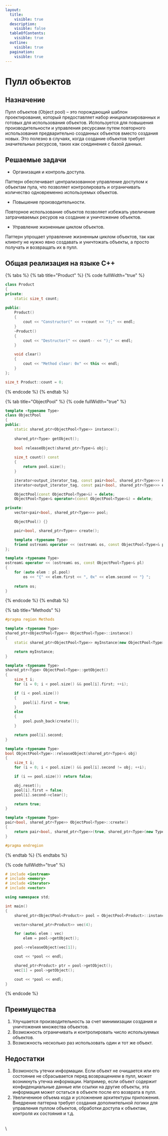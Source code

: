 ```yaml
---
layout:
  title:
    visible: true
  description:
    visible: false
  tableOfContents:
    visible: true
  outline:
    visible: true
  pagination:
    visible: true
---
```


# Пулл объектов

## Назначение

Пулл объектов (Object pool) – это порождающий шаблон проектирования, который предоставляет набор инициализированных и готовых для использования объектов. Используется для повышения производительности и управления ресурсами путем повторного использования предварительно созданных объектов вместо создания новых. Это полезно в случаях, когда создание объектов требует значительных ресурсов, таких как соединения с базой данных.

## Решаемые задачи

* Организация и контроль доступа.

Паттерн обеспечивает централизованное управление доступом к объектам пула, что позволяет контролировать и ограничивать количество одновременно используемых объектов.

* Повышение производительности.

Повторное использование объектов позволяет избежать увеличение затрачиваемых ресуров на создание и уничтожение объектов.&#x20;

* Управление жизненным циклом объектов.

Паттерн упрощает управление жизненным циклом объектов, так как клиенту не нужно явно создавать и уничтожать объекты, а просто получать и возвращать их в пулл.

## Общая реализация на языке C++

{% tabs %}
{% tab title="Product" %}
{% code fullWidth="true" %}
```cpp
class Product
{
private:
    static size_t count;
    
public:
    Product() 
    { 
        cout << "Constructor(" << ++count << ");" << endl; 
    }
    ~Product() 
    { 
        cout << "Destructor(" << count-- << ");" << endl; 
    }

    void clear() 
    { 
        cout << "Method clear: 0x" << this << endl; 
    }
};

size_t Product::count = 0;
```
{% endcode %}
{% endtab %}

{% tab title="ObjectPool" %}
{% code fullWidth="true" %}
```cpp
template <typename Type>
class ObjectPool
{
public:
    static shared_ptr<ObjectPool<Type>> instance();
    
    shared_ptr<Type> getObject(); 
    
    bool releaseObject(shared_ptr<Type>& obj);
    
    size_t count() const 
    { 
        return pool.size(); 
    }

    iterator<output_iterator_tag, const pair<bool, shared_ptr<Type>>> begin() const;
    iterator<output_iterator_tag, const pair<bool, shared_ptr<Type>>> end() const;

    ObjectPool(const ObjectPool<Type>&) = delete;    
    ObjectPool<Type>& operator=(const ObjectPool<Type>&) = delete;

private:
    vector<pair<bool, shared_ptr<Type>>> pool;

    ObjectPool() {}

    pair<bool, shared_ptr<Type>> create();

    template <typename Type>
    friend ostream& operator << (ostream& os, const ObjectPool<Type>& pl);
};

template <typename Type>
ostream& operator << (ostream& os, const ObjectPool<Type>& pl)
{
    for (auto elem : pl.pool)
        os << "{" << elem.first << ", 0x" << elem.second << "} ";
        
    return os;
}
```
{% endcode %}
{% endtab %}

{% tab title="Methods" %}
```cpp
#pragma region Methods  

template <typename Type>
shared_ptr<ObjectPool<Type>> ObjectPool<Type>::instance()
{
    static shared_ptr<ObjectPool<Type>> myInstance(new ObjectPool<Type>());

    return myInstance;
}

template <typename Type>
shared_ptr<Type> ObjectPool<Type>::getObject()
{
    size_t i;
    for (i = 0; i < pool.size() && pool[i].first; ++i);

    if (i < pool.size())
    {
        pool[i].first = true;
    }
    else
    {
        pool.push_back(create());
    }

    return pool[i].second;
}

template <typename Type>
bool ObjectPool<Type>::releaseObject(shared_ptr<Type>& obj)
{
    size_t i;
    for (i = 0; i < pool.size() && pool[i].second != obj; ++i);

    if (i == pool.size()) return false;

    obj.reset();
    pool[i].first = false;
    pool[i].second->clear();

    return true;
}

template <typename Type>
pair<bool, shared_ptr<Type>> ObjectPool<Type>::create()
{
    return pair<bool, shared_ptr<Type>>(true, shared_ptr<Type>(new Type()));
}

#pragma endregion
```
{% endtab %}
{% endtabs %}

{% code fullWidth="true" %}
```cpp
# include <iostream>
# include <memory>
# include <iterator>
# include <vector>

using namespace std;

int main()
{
    shared_ptr<ObjectPool<Product>> pool = ObjectPool<Product>::instance();

    vector<shared_ptr<Product>> vec(4);

    for (auto& elem : vec)
        elem = pool->getObject();

    pool->releaseObject(vec[1]);

    cout << *pool << endl;

    shared_ptr<Product> ptr = pool->getObject();
    vec[1] = pool->getObject();

    cout << *pool << endl;
}
```
{% endcode %}

## Преимущества

1. Улучшается производительность за счет минимизации создания и уничтожения множества объектов.
2. Возможность ограничивать и контролировать число используемых объектов.&#x20;
3. Возможность несколько раз использовать один и тот же объект.

## Недостатки

1. Возмоность утечки информации. Если объект не очищается или его состояние не сбрасывается перед возвращением в пулл, может возникнуть утечка информации. Например, если объект содержит конфиденциальные данные или ссылки на другие объекты, эта информация может остаться в объекте после его возврата в пулл.
2. Увеличениюе объема кода и усложнение архитектуры приложения. Внедрение паттерна требует создания дополнительной логики для управления пуллом объектов, обработки доступа к объектам, контроля их состояния и т.д.





\
\
